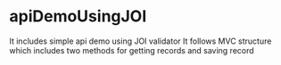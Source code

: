 # apiDemoUsingJOI
It includes simple api demo using JOI validator
It follows MVC structure which includes two methods for getting records and saving record
